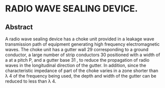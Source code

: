 # RADIO WAVE SEALING DEVICE.

## Abstract
A radio wave sealing device has a choke unit provided in a leakage wave transmission path of equipment generating high frequency electromagnetic waves. The choke unit has a gutter wall 29 corresponding to a ground conductor, a large number of strip conductors 30 positioned with a width of a at a pitch P, and a gutter base 31 , to reduce the propagation of radio waves in the longitudinal direction of the gutter. In addition, since the characteristic impedance of part of the choke varies in a zone shorter than λ 4 of the frequency being used, the depth and width of the gutter can be reduced to less than λ 4.